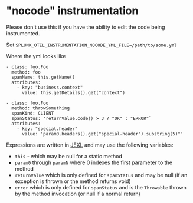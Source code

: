 # "nocode" instrumentation

Please don't use this if you have the ability to edit the code being instrumented.

Set `SPLUNK_OTEL_INSTRUMENTATION_NOCODE_YML_FILE=/path/to/some.yml`

Where the yml looks like 
```
- class: foo.Foo
  method: foo
  spanName: this.getName()
  attributes:
    - key: "business.context"
      value: this.getDetails().get("context")

- class: foo.Foo
  method: throwSomething
  spanKind: CLIENT
  spanStatus: 'returnValue.code() > 3 ? "OK" : "ERROR"`
  attributes:
    - key: "special.header"
      value: 'param0.headers().get("special-header").substring(5)"'
```

Expressions are written in [JEXL](https://commons.apache.org/proper/commons-jexl/reference/syntax.html) and may use
the following variables:
  - `this` - which may be null for a static method
  - `param0` through `paramN` where 0 indexes the first parameter to the method
  - `returnValue` which is only defined for `spanStatus` and may be null (if an exception is thrown or the method returns void)
  - `error` which is only defined for `spanStatus` and is the `Throwable` thrown by the method invocation (or null if a normal return)

